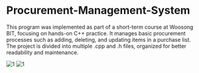 # Procurement-Management-System
This program was implemented as part of a short-term course at Woosong BIT, focusing on hands-on C++ practice. It manages basic procurement processes such as adding, deleting, and updating items in a purchase list. The project is divided into multiple .cpp and .h files, organized for better readability and maintenance.


![1](https://github.com/user-attachments/assets/f1ef0eb0-143e-4133-972f-4829c4cd92b4)
![1](https://github.com/user-attachments/assets/24046f9d-ae18-48ee-a67a-51970bfd126d)
